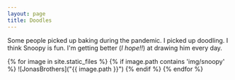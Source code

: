 ```yaml
---
layout: page
title: Doodles
---
```

Some people picked up baking during the pandemic. I picked up doodling. I think Snoopy is fun. I'm getting better (_I hope!!_) at drawing him every day.

{% for image in site.static_files %}
    {% if image.path contains 'img/snoopy' %}
    ![JonasBrothers]("{{ image.path }}")
    {% endif %}
{% endfor %}




